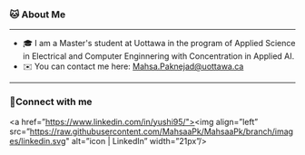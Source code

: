 ### 🐱 About Me 
____________________________________________
* 🎓 I am a Master's student at Uottawa in the program of Applied Science in Electrical and Computer Enginnering with Concentration in Applied AI.
* ✉️ You can contact me here: Mahsa.Paknejad@uottawa.ca

***
 ### 🤝Connect with me

<a href=”https://www.linkedin.com/in/yushi95/"><img align=”left” src=”https://raw.githubusercontent.com/MahsaaPk/MahsaaPk/branch/images/linkedin.svg" alt=”icon | LinkedIn” width=”21px”/></a>
